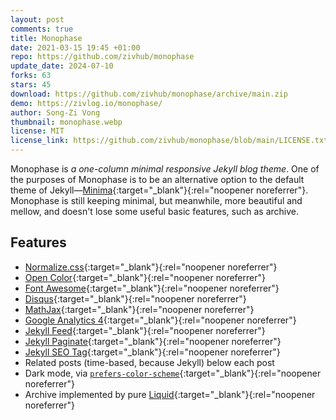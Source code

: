 ```yaml
---
layout: post
comments: true
title: Monophase
date: 2021-03-15 19:45 +01:00
repo: https://github.com/zivhub/monophase
update_date: 2024-07-10
forks: 63
stars: 45
download: https://github.com/zivhub/monophase/archive/main.zip
demo: https://zivlog.io/monophase/
author: Song-Zi Vong
thumbnail: monophase.webp
license: MIT
license_link: https://github.com/zivhub/monophase/blob/main/LICENSE.txt
---
```


Monophase is *a one-column minimal responsive Jekyll blog theme*.
One of the purposes of Monophase is to be an alternative option to the default theme of Jekyll—[Minima](https://github.com/jekyll/minima){:target="_blank"}{:rel="noopener noreferrer"}. Monophase is still keeping minimal, but meanwhile, more beautiful and mellow, and doesn't lose some useful basic features, such as archive.

## Features

* [Normalize.css](https://github.com/necolas/normalize.css){:target="_blank"}{:rel="noopener noreferrer"}
* [Open Color](https://github.com/yeun/open-color){:target="_blank"}{:rel="noopener noreferrer"}
* [Font Awesome](https://fontawesome.com/){:target="_blank"}{:rel="noopener noreferrer"}
* [Disqus](https://disqus.com/){:target="_blank"}{:rel="noopener noreferrer"}
* [MathJax](https://www.mathjax.org/){:target="_blank"}{:rel="noopener noreferrer"}
* [Google Analytics 4](https://support.google.com/analytics/answer/10089681?hl=en){:target="_blank"}{:rel="noopener noreferrer"}
* [Jekyll Feed](https://github.com/jekyll/jekyll-feed/){:target="_blank"}{:rel="noopener noreferrer"}
* [Jekyll Paginate](https://github.com/jekyll/jekyll-paginate){:target="_blank"}{:rel="noopener noreferrer"}
* [Jekyll SEO Tag](https://github.com/jekyll/jekyll-seo-tag/){:target="_blank"}{:rel="noopener noreferrer"}
* Related posts (time-based, because Jekyll) below each post
* Dark mode, via [`prefers-color-scheme`](https://developer.mozilla.org/en-US/docs/Web/CSS/@media/prefers-color-scheme){:target="_blank"}{:rel="noopener noreferrer"}
* Archive implemented by pure [Liquid](https://shopify.github.io/liquid/){:target="_blank"}{:rel="noopener noreferrer"}
